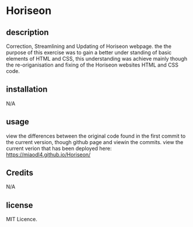 # Horiseon

## description
Correction, Streamlining and Updating of Horiseon webpage. the the purpose of this exercise was to gain a better under standing of basic elements of HTML and CSS, this understanding was achieve mainly though the re-origanisation and fixing of the Horiseon websites HTML and CSS code.

## installation
N/A

## usage
view the differences between the original code found in the first commit to the current version, though github page and viewin the commits.
view the current verion that has been deployed here: https://miaodl4.github.io/Horiseon/

## Credits
N/A

## license
MIT Licence.
